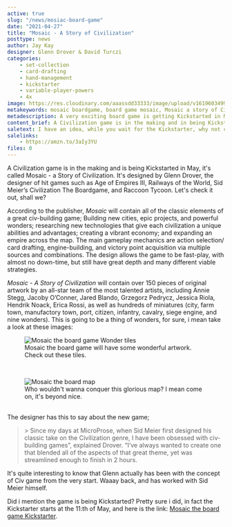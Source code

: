 ```yaml
---
active: true
slug: "/news/mosiac-board-game"
date: "2021-04-27"
title: "Mosaic - A Story of Civilization"
posttype: news
author: Jay Kay
designer: Glenn Drover & David Turczi
categories: 
    - set-collection
    - card-drafting
    - hand-management
    - kickstarter
    - variable-player-powers
    - 4x
image: https://res.cloudinary.com/aaassdd33333/image/upload/v1619603499/mosaic.jpg
metakeywords: mosaic boardgame, board game mosaic, Mosaic a story of Civilization, Glenn Drover mosaic, mosaic Kickstarter, civilization mosaic
metadescription: A very exciting board game is getting Kickstarted in May; Mosaic - A Story of Civilization.
content_brief: A Civilization game is in the making and in being Kickstarted in May, it's called Mosaic - a Story of Civilization. It's designed by Glenn Drover, the designer of hit games such as Age of Empires III, Railways of the World, Sid Meier’s Civilization The Boardgame, and Raccoon Tycoon. Let's check it out, shall we?
saletext: I have an idea, while you wait for the Kickstarter, why not check out Glenns excellent Railways of the World?
salelinks: 
    - https://amzn.to/3aIy3YU
files: 0
---
```

 A Civilization game is in the making and is being Kickstarted in May, it's called Mosaic - a Story of Civilization. It's designed by Glenn Drover, the designer of hit games such as Age of Empires III, Railways of the World, Sid Meier’s Civilization The Boardgame, and Raccoon Tycoon. Let's check it out, shall we?

According to the publisher, *Mosaic* will contain all of the classic elements of a great civ-building game; 
Building new cities, epic projects, and powerful wonders; researching new technologies that give each civilization a unique abilities and advantages; creating a vibrant economy; and expanding an empire across the map. The main gameplay mechanics are action selection/ card drafting, engine-building, and victory point acquisition via multiple sources and combinations. The design allows the game to be fast-play, with almost no down-time, but still have great depth and many different viable strategies.

 *Mosaic - A Story of Civilization* will contain over 150 pieces of original artwork by an all-star team of the most talented artists, including Annie Stegg, Jacoby O’Conner, Jared Blando, Grzegorz Pedrycz, Jessica Riola, Hendrik Noack, Erica Rossi, as well as hundreds of miniatures (city, farm town, manufactory town, port, citizen, infantry, cavalry, siege engine, and nine wonders). This is going to be a thing of wonders, for sure, i mean take a look at these images:
<figure class="figure">
    <img class="image fit" alt="Mosaic the board game Wonder tiles" src="https://res.cloudinary.com/aaassdd33333/image/upload/v1619604207/wonder-tiles.jpg" ></img>
    <figcaption class="figcaption">Mosaic the board game will have some wonderful artwork. Check out these tiles.</figcaption>
</figure><br>

<figure class="figure">
    <img class="image fit" alt="Mosaic the board map" src="https://res.cloudinary.com/aaassdd33333/image/upload/v1619604209/mosaic-map.jpg" ></img>
    <figcaption class="figcaption">Who wouldn't wanna conquer this glorious map? I mean come on, it's beyond nice.</figcaption>
</figure><br>
 The designer has this to say about the new game;
 <blockquote>> Since my days at MicroProse, when Sid Meier first designed his classic take on the Civilization genre, I have been obsessed with civ-building games”, explained Drover. “I’ve always wanted to create one that blended all of the aspects of that great theme, yet was streamlined enough to finish in 2 hours.</blockquote>
 It's quite interesting to know that Glenn actually has been with the concept of Civ game from the very start. Waaay back, and has worked with Sid Meier himself.


Did i mention the game is being Kickstarted? Pretty sure i did, in fact the Kickstarter starts at the 11:th of May, and here is the link: [Mosaic the board game Kickstarter](https://www.kickstarter.com/projects/954412004/mosaic-a-story-of-civilization).